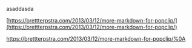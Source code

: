 asaddasda				

[https://brettterpstra.com/2013/03/12/more-markdown-for-popclip/](https://brettterpstra.com/2013/03/12/more-markdown-for-popclip/)

https://brettterpstra.com/2013/03/12/more-markdown-for-popclip/%0A